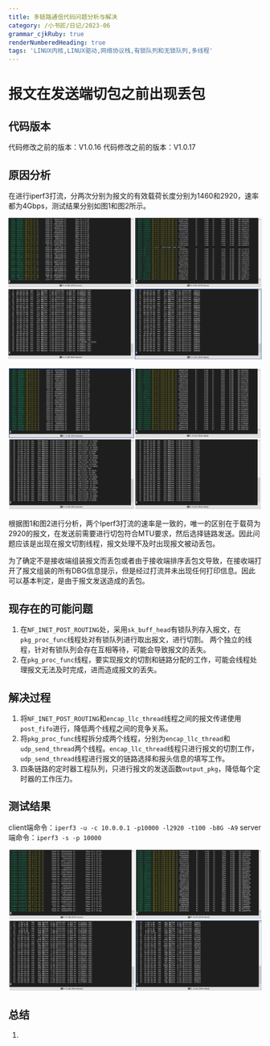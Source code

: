 ```yaml
---
title: 多链路通信代码问题分析与解决
category: /小书匠/日记/2023-06
grammar_cjkRuby: true
renderNumberedHeading: true
tags: 'LINUX内核,LINUX驱动,网络协议栈,有锁队列和无锁队列,多线程'
---
```



# 报文在发送端切包之前出现丢包
## 代码版本
代码修改之前的版本：V1.0.16
代码修改之前的版本：V1.0.17

## 原因分析
在进行iperf3打流，分两次分别为报文的有效载荷长度分别为1460和2920，速率都为4Gbps，测试结果分别如图1和图2所示。

![图1：载荷1460](./images/1686884160124.png)

![图2 ：载荷2920](./images/1686884044444.png)

根据图1和图2进行分析，两个Iperf3打流的速率是一致的，唯一的区别在于载荷为2920的报文，在发送前需要进行切包符合MTU要求，然后选择链路发送。因此问题应该是出现在报文切割线程，报文处理不及时出现报文被动丢包。

为了确定不是接收端组装报文而丢包或者由于接收端排序丢包文导致，在接收端打开了报文组装的所有DBG信息提示，但是经过打流并未出现任何打印信息。因此可以基本判定，是由于报文发送造成的丢包。

## 现存在的可能问题
1. 在`NF_INET_POST_ROUTING`处，采用`sk_buff_head`有锁队列存入报文，在`pkg_proc_func`线程处对有锁队列进行取出报文，进行切割。 两个独立的线程，针对有锁队列会存在互相等待，可能会导致报文的丢失。
2. 在`pkg_proc_func`线程，要实现报文的切割和链路分配的工作，可能会线程处理报文无法及时完成，进而造成报文的丢失。
## 解决过程 

1. 将`NF_INET_POST_ROUTING`和`encap_llc_thread`线程之间的报文传递使用`post_fifo`进行，降低两个线程之间的竞争关系。
2. 将`pkg_proc_func`线程拆分成两个线程，分别为`encap_llc_thread`和`udp_send_thread`两个线程。`encap_llc_thread`线程只进行报文的切割工作，`udp_send_thread`线程进行报文的链路选择和报头信息的填写工作。
3. 四条链路的定时器工程队列，只进行报文的发送函数`output_pkg`，降低每个定时器的工作压力。

## 测试结果

client端命令：`iperf3 -u -c 10.0.0.1 -p10000 -l2920 -t100 -b8G -A9`
server端命令：`iperf3 -s -p 10000`

![报文长度2920](./images/1686986690694.png)
## 总结
1. 
